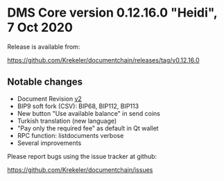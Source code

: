 DMS Core version 0.12.16.0 "Heidi", 7 Oct 2020
======================================

Release is available from:

  <https://github.com/Krekeler/documentchain/releases/tag/v0.12.16.0>

## Notable changes

* Document Revision [v2](https://github.com/Krekeler/documentchain/blob/master/dms-docs/document-revision-data.md)
* BIP9 soft fork (CSV): BIP68, BIP112, BIP113
* New button "Use available balance" in send coins
* Turkish translation (new language)
* "Pay only the required fee" as default in Qt wallet
* RPC function: listdocuments verbose
* Several improvements

Please report bugs using the issue tracker at github:

<https://github.com/Krekeler/documentchain/issues>
